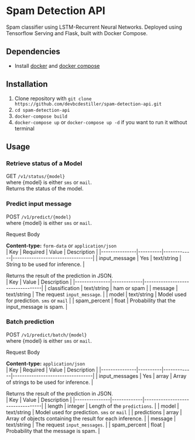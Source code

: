 # Spam Detection API

Spam classifier using LSTM-Recurrent Neural Networks. Deployed using Tensorflow Serving and Flask, built with Docker Compose.

## Dependencies
- Install [docker](https://docs.docker.com/get-docker/) and [docker compose](https://docs.docker.com/compose/install/)
## Installation
1. Clone repository with `git clone https://github.com/devbcdestiller/spam-detection-api.git`
2. `cd spam-detection-api`
3. `docker-compose build`
4. `docker-compose up` or `docker-compose up -d` if you want to run it without terminal

## Usage

### Retrieve status of a Model

GET `/v1/status/{model}`  
where {model} is either `sms` or `mail`.  
Returns the status of the model.

### Predict input message

POST `/v1/predict/{model}`  
where {model} is either `sms` or `mail`.

Request Body

**Content-type:** `form-data` or `application/json`  
| Key           | Required | Value       | Description                      |
|---------------|----------|-------------|----------------------------------|
| input_message | Yes      | text/string | String to be used for inference. |  

Returns the result of the prediction in JSON.  
| Key            | Value       | Description                      |
|---------------|-------------|----------------------------------|
| classification | text/string | ham or spam |
| message | text/string | The request `input_message`. |
| model | text/string | Model used for prediction. `sms` or `mail` |
| spam_percent | float | Probability that the input_message is spam. |

### Batch prediction

POST `/v1/predict/batch/{model}`  
where {model} is either `sms` or `mail`.

Request Body

**Content-type:** `application/json`  
| Key           | Required | Value       | Description                      |
|---------------|----------|-------------|----------------------------------|
| input_messages | Yes      | array | Array of strings to be used for inference. |  

Returns the result of the prediction in JSON.  
| Key            | Value       | Description                      |
|---------------|-------------|----------------------------------|
| length | integer | Length of the `predictions`.  |
| model | text/string | Model used for prediction. `sms` or `mail` |
| predictions | array | Array of objects containing the result for each inference. |
| message | text/string | The request `input_messages`. |
| spam_percent | float | Probability that the message is spam. |
